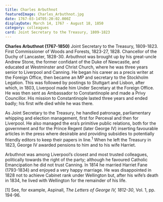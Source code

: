 ```yaml
---
title: Charles Arbuthnot
featuredImage: Charles_Arbuthnot.jpg
date: 1767-03-14T05:20:02.000Z
displayDate: March 14, 1767 - August 18, 1850
category: colleagues
card: Joint Secretary to the Treasury, 1809-1823
---
```


**Charles Arbuthnot (1767-1850)** Joint Secretary to the Treasury, 1809-1823. First Commissioner of Woods and Forests, 1823-27, 1828. Chancellor of the Duchy of Lancaster, 1828-30. Arbuthnot was brought up by his great-uncle Andrew Stone, the former confidant of the Duke of Newcastle, and educated at Westminster and Christ Church, where he was three years senior to Liverpool and Canning. He began his career as a precis writer at the Foreign Office, then became an MP and secretary to the Stockholm Legation. This was followed by postings to Stuttgart and Lisbon, after which, in 1803, Liverpool made him Under Secretary at the Foreign Office. He was then sent as Ambassador to Constantinople and made a Privy Councillor. His mission to Constantinople lasted three years and ended badly; his first wife died while he was there.

As Joint Secretary to the Treasury, he handled patronage, parliamentary whipping and election management, first for Perceval and then for Liverpool. He also managed the era’s primitive public relations, both for the government and for the Prince Regent (later George IV) inserting favourable articles in the press where desirable and providing subsidies to potentially friendly editors to keep their papers in line.<sup>1</sup> When he left the Treasury in 1823, George IV awarded pensions to him and to his wife Harriet.

Arbuthnot was among Liverpool’s closest and most trusted colleagues, politically towards the right of the party; although he favoured Catholic Emancipation he did not trust Canning. In 1814 he married Harriet Fane (1793-1834) and enjoyed a very happy marriage. He was disappointed in 1828 not to achieve Cabinet rank under Wellington but, after his wife’s death in 1834, he lived with Wellington for the remainder of his life.

\[1] See, for example, Aspinall, _The Letters of George IV, 1812-30_, Vol. 1, pp. 194-96.
